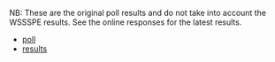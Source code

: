 
NB: These are the original poll results and do not take into account the WSSSPE results. See the online responses for the latest results.

- [poll](https://goo.gl/gnDKsf)
- [results](https://goo.gl/CzQux1)


